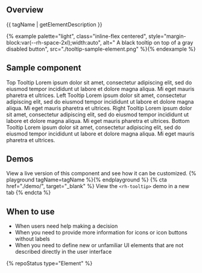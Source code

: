 ## Overview
{{ tagName | getElementDescription }}

{% example palette="light",
          class="inline-flex centered",
          style="margin-block:var(--rh-space-2xl);width:auto",
          alt=" A black tooltip on top of a gray disabled button",
          src="./tooltip-sample-element.png" %}{% endexample %}

## Sample component
  <p>
    <rh-tooltip position="top">
      <rh-button>Top Tooltip</rh-button>
      <span slot="content">Lorem ipsum dolor sit amet, consectetur adipiscing elit, sed do eiusmod tempor incididunt ut
        labore et dolore magna aliqua. Mi eget mauris pharetra et ultrices.</span>
    </rh-tooltip>
    <rh-tooltip position="left">
      <rh-button>Left Tooltip</rh-button>
      <span slot="content">Lorem ipsum dolor sit amet, consectetur adipiscing elit, sed do eiusmod tempor incididunt ut
        labore et dolore magna aliqua. Mi eget mauris pharetra et ultrices.</span>
    </rh-tooltip>
    <rh-tooltip position="right">
      <rh-button>Right Tooltip</rh-button>
      <span slot="content">Lorem ipsum dolor sit amet, consectetur adipiscing elit, sed do eiusmod tempor incididunt ut
        labore et dolore magna aliqua. Mi eget mauris pharetra et ultrices.</span>
    </rh-tooltip>
    <rh-tooltip position="bottom">
      <rh-button>Bottom Tooltip</rh-button>
      <span slot="content">Lorem ipsum dolor sit amet, consectetur adipiscing elit, sed do eiusmod tempor incididunt ut
        labore et dolore magna aliqua. Mi eget mauris pharetra et ultrices.</span>
    </rh-tooltip>
  </p>


## Demos
  View a live version of this component and see how it can be customized.
  {% playground tagName=tagName %}{% endplayground %}
  {% cta href="./demo/", target="_blank" %}
    View the `<rh-tooltip>` demo in a new tab
  {% endcta %}

## When to use 
- When users need help making a decision
- When you need to provide more information for icons or icon buttons without labels
- When you need to define new or unfamiliar UI elements that are not described directly in the user interface

{% repoStatus type="Element" %}

